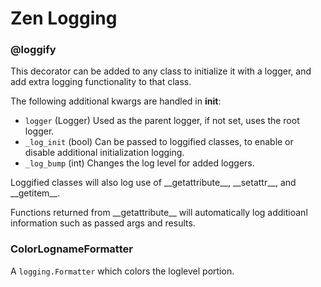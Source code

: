 # Zen Logging

### @loggify

This decorator can be added to any class to initialize it with a logger, and add extra logging functionality to that class.

The following additional kwargs are handled in __init__:

* `logger` (Logger) Used as the parent logger, if not set, uses the root logger.
* `_log_init` (bool) Can be passed to loggified classes, to enable or disable additional initialization logging.
* `_log_bump` (int) Changes the log level for added loggers.

Loggified classes will also log use of \_\_getattribute\_\_, \_\_setattr\_\_,  and \_\_getitem\_\_.

Functions returned from \_\_getattribute\_\_ will automatically log additioanl information such as passed args and results.

### ColorLognameFormatter

A `logging.Formatter` which colors the loglevel portion.
